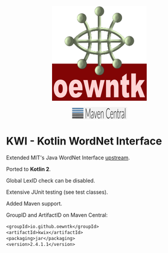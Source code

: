 <!--suppress HtmlDeprecatedAttribute -->
<p align="center">
<img width="256" alt="oewntk" height="256" src="images/oewntk.png">
</p>
<!--suppress HtmlDeprecatedAttribute -->
<p align="center">
<img width="150" alt="mavencentral" src="images/mavencentral.png">
</p>

# KWI - Kotlin WordNet Interface

Extended MIT's Java WordNet Interface [upstream](https://projects.csail.mit.edu/jwi/).

Ported to **Kotlin 2**.

Global LexID check can be disabled.

Extensive JUnit testing (see test classes).

Added Maven support.

GroupID and ArtifactID on Maven Central:

	<groupId>io.github.oewntk</groupId>
	<artifactId>kwix</artifactId>
	<packaging>jar</packaging>
	<version>2.4.1.1</version>
